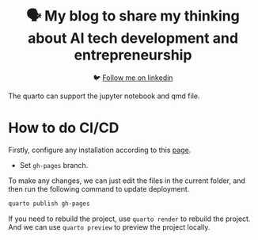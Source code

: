 <div align="center">
  <h1>🗣️ My blog to share my thinking about AI tech development and entrepreneurship</h1>
  <p align="center">
    🐦 <a href="https://www.linkedin.com/in/wei-chen-stanford/">Follow me on linkedin</a> 
  </p>
</div>


The quarto can support the jupyter notebook and qmd file.

# How to do CI/CD
Firstly, configure any installation according to this [page](https://quarto.org/docs/publishing/github-pages.html#publish-command).
- Set `gh-pages` branch.

To make any changes, we can just edit the files in the current folder, and then run the following command to update deployment.

```bash
quarto publish gh-pages
```

If you need to rebuild the project, use `quarto render` to rebuild the project. And we can use `quarto preview` to preview the project locally.